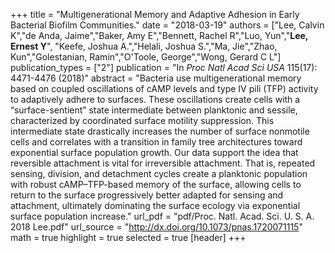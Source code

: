+++
title = "Multigenerational Memory and Adaptive Adhesion in Early Bacterial Biofilm Communities."
date = "2018-03-19"
authors = ["Lee, Calvin K","de Anda, Jaime","Baker, Amy E","Bennett, Rachel R","Luo, Yun","**Lee, Ernest Y**", "Keefe, Joshua A.","Helali, Joshua S.","Ma, Jie","Zhao, Kun","Golestanian, Ramin","O'Toole, George","Wong, Gerard C L"]
publication_types = ["2"]
publication = "In *Proc Natl Acad Sci USA* 115(17): 4471-4476 (2018)"
abstract = "Bacteria use multigenerational memory based on coupled oscillations of cAMP levels and type IV pili (TFP) activity to adaptively adhere to surfaces. These oscillations create cells with a “surface-sentient” state intermediate between planktonic and sessile, characterized by coordinated surface motility suppression. This intermediate state drastically increases the number of surface nonmotile cells and correlates with a transition in family tree architectures toward exponential surface population growth. Our data support the idea that reversible attachment is vital for irreversible attachment. That is, repeated sensing, division, and detachment cycles create a planktonic population with robust cAMP–TFP-based memory of the surface, allowing cells to return to the surface progressively better adapted for sensing and attachment, ultimately dominating the surface ecology via exponential surface population increase."
url_pdf = "pdf/Proc. Natl. Acad. Sci. U. S. A. 2018 Lee.pdf"
url_source = "http://dx.doi.org/10.1073/pnas.1720071115"
math = true
highlight = true
selected = true
[header]
+++